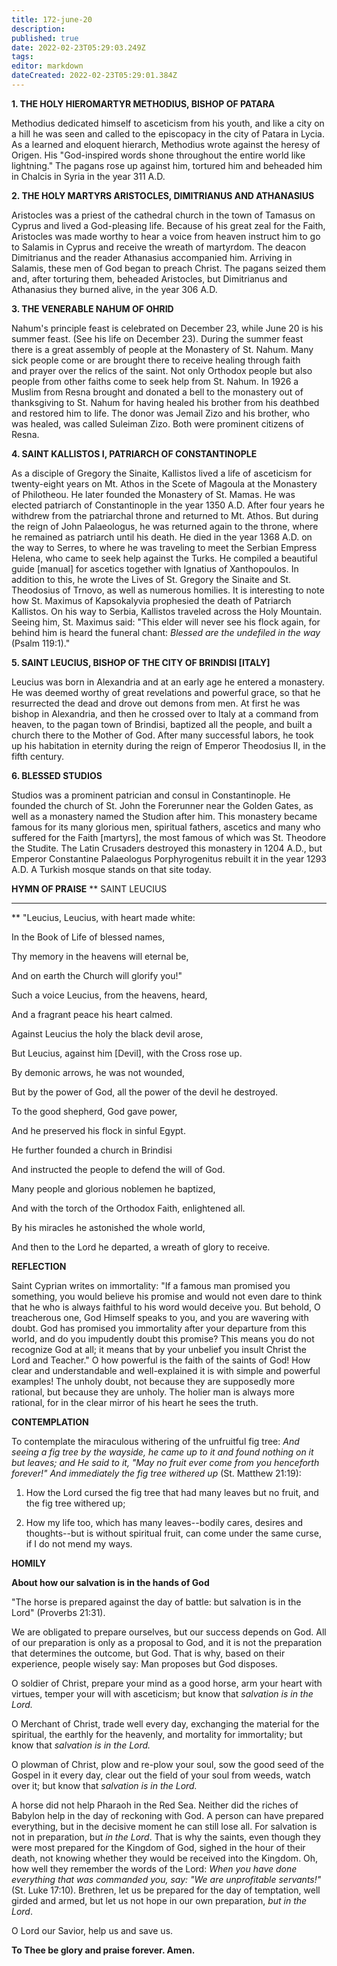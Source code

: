 ```yaml
---
title: 172-june-20
description: 
published: true
date: 2022-02-23T05:29:03.249Z
tags: 
editor: markdown
dateCreated: 2022-02-23T05:29:01.384Z
---
```



**1. THE HOLY HIEROMARTYR METHODIUS, BISHOP OF PATARA**

Methodius dedicated himself to asceticism from his youth, and like a city on a hill he was seen and called to the episcopacy in the city of Patara in Lycia. As a learned and eloquent hierarch, Methodius wrote against the heresy of Origen. His "God-inspired words shone throughout the entire world like lightning." The pagans rose up against him, tortured him and beheaded him in Chalcis in Syria in the year 311 A.D.

**2. THE HOLY MARTYRS ARISTOCLES, DIMITRIANUS AND ATHANASIUS**

Aristocles was a priest of the cathedral church in the town of Tamasus on Cyprus and lived a God-pleasing life. Because of his great zeal for the Faith, Aristocles was made worthy to hear a voice from heaven instruct him to go to Salamis in Cyprus and receive the wreath of martyrdom. The deacon Dimitrianus and the reader Athanasius accompanied him. Arriving in Salamis, these men of God began to preach Christ. The pagans seized them and, after torturing them, beheaded Aristocles, but Dimitrianus and Athanasius they burned alive, in the year 306 A.D.

**3. THE VENERABLE NAHUM OF OHRID**

Nahum's principle feast is celebrated on December 23, while June 20 is his summer feast. (See his life on December 23). During the summer feast there is a great assembly of people at the Monastery of St. Nahum. Many sick people come or are brought there to receive healing through faith and prayer over the relics of the saint. Not only Orthodox people but also people from other faiths come to seek help from St. Nahum. In 1926 a Muslim from Resna brought and donated a bell to the monastery out of thanksgiving to St. Nahum for having healed his brother from his deathbed and restored him to life. The donor was Jemail Zizo and his brother, who was healed, was called Suleiman Zizo. Both were prominent citizens of Resna.

**4. SAINT KALLISTOS I, PATRIARCH OF CONSTANTINOPLE**

As a disciple of Gregory the Sinaite, Kallistos lived a life of asceticism for twenty-eight years on Mt. Athos in the Scete of Magoula at the Monastery of Philotheou. He later founded the Monastery of St. Mamas. He was elected patriarch of Constantinople in the year 1350 A.D. After four years he withdrew from the patriarchal throne and returned to Mt. Athos. But during the reign of John Palaeologus, he was returned again to the throne, where he remained as patriarch until his death. He died in the year 1368 A.D. on the way to Serres, to where he was traveling to meet the Serbian Empress Helena, who came to seek help against the Turks. He compiled a beautiful guide [manual] for ascetics together with Ignatius of Xanthopoulos. In addition to this, he wrote the Lives of St. Gregory the Sinaite and St. Theodosius of Trnovo, as well as numerous homilies. It is interesting to note how St. Maximus of Kapsokalyvia prophesied the death of Patriarch Kallistos. On his way to Serbia, Kallistos traveled across the Holy Mountain. Seeing him, St. Maximus said: "This elder will never see his flock again, for behind him is heard the funeral chant: *Blessed are the undefiled in the way* (Psalm 119:1)."

**5. SAINT LEUCIUS, BISHOP OF THE CITY OF BRINDISI [ITALY]**

Leucius was born in Alexandria and at an early age he entered a monastery. He was deemed worthy of great revelations and powerful grace, so that he resurrected the dead and drove out demons from men. At first he was bishop in Alexandria, and then he crossed over to Italy at a command from heaven, to the pagan town of Brindisi, baptized all the people, and built a church there to the Mother of God. After many successful labors, he took up his habitation in eternity during the reign of Emperor Theodosius II, in the fifth century.

**6. BLESSED STUDIOS**

Studios was a prominent patrician and consul in Constantinople. He founded the church of St. John the Forerunner near the Golden Gates, as well as a monastery named the Studion after him. This monastery became famous for its many glorious men, spiritual fathers, ascetics and many who suffered for the Faith [martyrs], the most famous of which was St. Theodore the Studite. The Latin Crusaders destroyed this monastery in 1204 A.D., but Emperor Constantine Palaeologus Porphyrogenitus rebuilt it in the year 1293 A.D. A Turkish mosque stands on that site today.


**HYMN OF PRAISE**
**
SAINT LEUCIUS
**** 
**
"Leucius, Leucius, with heart made white:
 

In the Book of Life of blessed names,
 

Thy memory in the heavens will eternal be,
 

And on earth the Church will glorify you!"
 

Such a voice Leucius, from the heavens, heard,
 

And a fragrant peace his heart calmed.
 

Against Leucius the holy the black devil arose,
 

But Leucius, against him [Devil], with the Cross rose up.
 

By demonic arrows, he was not wounded,
 

But by the power of God, all the power of the devil he destroyed.
 

To the good shepherd, God gave power,
 

And he preserved his flock in sinful Egypt.
 

He further founded a church in Brindisi
 

And instructed the people to defend the will of God.
 

Many people and glorious noblemen he baptized,
 

And with the torch of the Orthodox Faith, enlightened all.
 

By his miracles he astonished the whole world,
 

And then to the Lord he departed, a wreath of glory to receive.
 

**REFLECTION**

Saint Cyprian writes on immortality: "If a famous man promised you something, you would believe his promise and would not even dare to think that he who is always faithful to his word would deceive you. But behold, O treacherous one, God Himself speaks to you, and you are wavering with doubt. God has promised you immortality after your departure from this world, and do you impudently doubt this promise? This means you do not recognize God at all; it means that by your unbelief you insult Christ the Lord and Teacher." O how powerful is the faith of the saints of God! How clear and understandable and well-explained it is with simple and powerful examples! The unholy doubt, not because they are supposedly more rational, but because they are unholy. The holier man is always more rational, for in the clear mirror of his heart he sees the truth.


**CONTEMPLATION**


To contemplate the miraculous withering of the unfruitful fig tree: *And seeing a fig tree by the wayside, he came up to it and found nothing on it but leaves; and He said to it, "May no fruit ever come from you henceforth forever!" And immediately the fig tree withered up* (St. Matthew 21:19):

1.  How the Lord cursed the fig tree that had many leaves but no fruit, and the fig tree withered up;

1.  How my life too, which has many leaves--bodily cares, desires and thoughts--but is without spiritual fruit, can come under the same curse, if I do not mend my ways.


**HOMILY**


**About how our salvation is in the hands of God**

"The horse is prepared against the day of battle: but salvation is in the Lord" (Proverbs 21:31).

We are obligated to prepare ourselves, but our success depends on God. All of our preparation is only as a proposal to God, and it is not the preparation that determines the outcome, but God. That is why, based on their experience, people wisely say: Man proposes but God disposes. 

O soldier of Christ, prepare your mind as a good horse, arm your heart with virtues, temper your will with asceticism; but know that *salvation is in the Lord.* 

O Merchant of Christ, trade well every day, exchanging the material for the spiritual, the earthly for the heavenly, and mortality for immortality; but know that *salvation is in the Lord.* 

O plowman of Christ, plow and re-plow your soul, sow the good seed of the Gospel in it every day, clear out the field of your soul from weeds, watch over it; but know that *salvation is in the Lord.* 

A horse did not help Pharaoh in the Red Sea. Neither did the riches of Babylon help in the day of reckoning with God. A person can have prepared everything, but in the decisive moment he can still lose all. For salvation is not in preparation, but *in the Lord*. That is why the saints, even though they were most prepared for the Kingdom of God, sighed in the hour of their death, not knowing whether they would be received into the Kingdom. Oh, how well they remember the words of the Lord: *When you have done everything that was commanded you, say: "We are unprofitable servants!"*(St. Luke 17:10). Brethren, let us be prepared for the day of temptation, well girded and armed, but let us not hope in our own preparation, *but in the Lord*.

O Lord our Savior, help us and save us.

**To Thee be glory and praise forever. Amen.**
